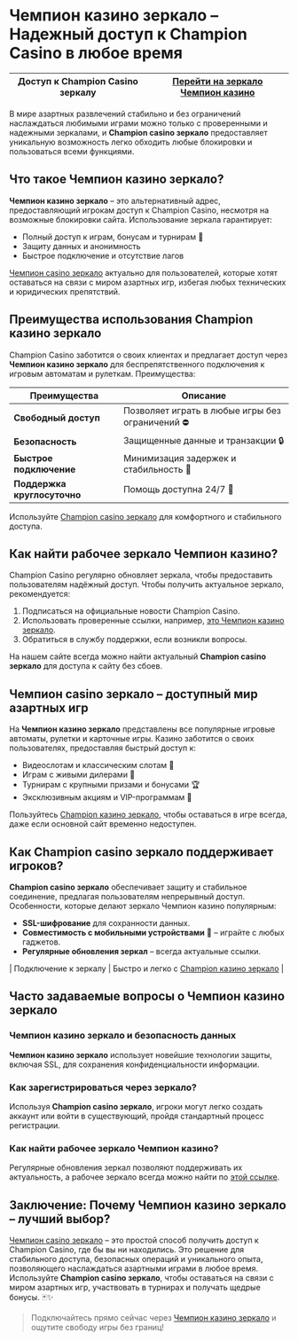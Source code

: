 # Чемпион казино зеркало – Надежный доступ к Champion Casino в любое время

| Доступ к Champion Casino зеркалу | [Перейти на зеркало Чемпион казино](https://champcasino.ink/pobeda/doa-hats?p80412p305331p112c) |
| -------------------------------- | ----------------------------------------------------------------------------------------------- |

В мире азартных развлечений стабильно и без ограничений наслаждаться любимыми играми можно только с проверенными и надежными зеркалами, и **Champion casino зеркало** предоставляет уникальную возможность легко обходить любые блокировки и пользоваться всеми функциями. 

## Что такое Чемпион казино зеркало?

**Чемпион казино зеркало** – это альтернативный адрес, предоставляющий игрокам доступ к Champion Casino, несмотря на возможные блокировки сайта. Использование зеркала гарантирует:

- Полный доступ к играм, бонусам и турнирам 🎰
- Защиту данных и анонимность
- Быстрое подключение и отсутствие лагов

[Чемпион casino зеркало](https://champcasino.ink/pobeda/doa-hats?p80412p305331p112c) актуально для пользователей, которые хотят оставаться на связи с миром азартных игр, избегая любых технических и юридических препятствий. 

## Преимущества использования Champion казино зеркало

Champion Casino заботится о своих клиентах и предлагает доступ через **Чемпион казино зеркало** для беспрепятственного подключения к игровым автоматам и рулеткам. Преимущества:

| Преимущества | Описание |
| ------------ | -------- |
| **Свободный доступ** | Позволяет играть в любые игры без ограничений ⛔ |
| **Безопасность** | Защищенные данные и транзакции 🔒 |
| **Быстрое подключение** | Минимизация задержек и стабильность 🔄 |
| **Поддержка круглосуточно** | Помощь доступна 24/7 💬 |

Используйте [Champion casino зеркало](https://champcasino.ink/pobeda/doa-hats?p80412p305331p112c) для комфортного и стабильного доступа.

## Как найти рабочее зеркало Чемпион казино?

Champion Casino регулярно обновляет зеркала, чтобы предоставить пользователям надёжный доступ. Чтобы получить актуальное зеркало, рекомендуется:

1. Подписаться на официальные новости Champion Casino.
2. Использовать проверенные ссылки, например, [это Чемпион казино зеркало](https://champcasino.ink/pobeda/doa-hats?p80412p305331p112c).
3. Обратиться в службу поддержки, если возникли вопросы.

На нашем сайте всегда можно найти актуальный **Champion casino зеркало** для доступа к сайту без сбоев.

## Чемпион casino зеркало – доступный мир азартных игр

На **Чемпион казино зеркало** представлены все популярные игровые автоматы, рулетки и карточные игры. Казино заботится о своих пользователях, предоставляя быстрый доступ к:

- Видеослотам и классическим слотам 🎲
- Играм с живыми дилерами 🎩
- Турнирам с крупными призами и бонусами 🏆
- Эксклюзивным акциям и VIP-программам 🎉

Пользуйтесь [Champion казино зеркало](https://champcasino.ink/pobeda/doa-hats?p80412p305331p112c), чтобы оставаться в игре всегда, даже если основной сайт временно недоступен.

## Как Champion casino зеркало поддерживает игроков?

**Champion casino зеркало** обеспечивает защиту и стабильное соединение, предлагая пользователям непрерывный доступ. Особенности, которые делают зеркало Чемпион казино популярным:

- **SSL-шифрование** для сохранности данных.
- **Совместимость с мобильными устройствами** 📱 – играйте с любых гаджетов.
- **Регулярные обновления зеркал** – всегда актуальные ссылки.

| Подключение к зеркалу | Быстро и легко с [Champion казино зеркало](https://champcasino.ink/pobeda/doa-hats?p80412p305331p112c) |

## Часто задаваемые вопросы о Чемпион казино зеркало

### Чемпион казино зеркало и безопасность данных

**Чемпион казино зеркало** использует новейшие технологии защиты, включая SSL, для сохранения конфиденциальности информации.

### Как зарегистрироваться через зеркало?

Используя **Champion casino зеркало**, игроки могут легко создать аккаунт или войти в существующий, пройдя стандартный процесс регистрации.

### Как найти рабочее зеркало Чемпион казино?

Регулярные обновления зеркал позволяют поддерживать их актуальность, а рабочее зеркало всегда можно найти по [этой ссылке](https://champcasino.ink/pobeda/doa-hats?p80412p305331p112c).

## Заключение: Почему Чемпион казино зеркало – лучший выбор?

[Чемпион casino зеркало](https://champcasino.ink/pobeda/doa-hats?p80412p305331p112c) – это простой способ получить доступ к Champion Casino, где бы вы ни находились. Это решение для стабильного доступа, безопасных операций и уникального опыта, позволяющего наслаждаться азартными играми в любое время. Используйте **Champion casino зеркало**, чтобы оставаться на связи с миром азартных игр, участвовать в турнирах и получать щедрые бонусы. 🃏✨

> Подключайтесь прямо сейчас через [Чемпион казино зеркало](https://champcasino.ink/pobeda/doa-hats?p80412p305331p112c) и ощутите свободу игры без границ!
